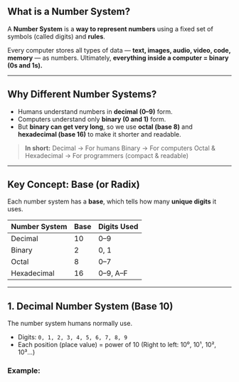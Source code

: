 ## **What is a Number System?**

A **Number System** is a **way to represent numbers** using a fixed set of symbols (called digits) and **rules**.

Every computer stores all types of data — **text, images, audio, video, code, memory** — as numbers.
Ultimately, **everything inside a computer = binary (0s and 1s).**

---

## Why Different Number Systems?

* Humans understand numbers in **decimal (0–9)** form.
* Computers understand only **binary (0 and 1)** form.
* But **binary can get very long**, so we use **octal (base 8)** and **hexadecimal (base 16)** to make it shorter and readable.

> **In short:**
> Decimal → For humans
> Binary → For computers
> Octal & Hexadecimal → For programmers (compact & readable)

---

## Key Concept: Base (or Radix)

Each number system has a **base**, which tells how many **unique digits** it uses.

| Number System | Base | Digits Used |
| ------------- | ---- | ----------- |
| Decimal       | 10   | 0–9         |
| Binary        | 2    | 0, 1        |
| Octal         | 8    | 0–7         |
| Hexadecimal   | 16   | 0–9, A–F    |

---

## 1. Decimal Number System (Base 10)

The number system humans normally use.

* Digits: `0, 1, 2, 3, 4, 5, 6, 7, 8, 9`
* Each position (place value) = power of 10
  (Right to left: 10⁰, 10¹, 10², 10³…)

### Example:

